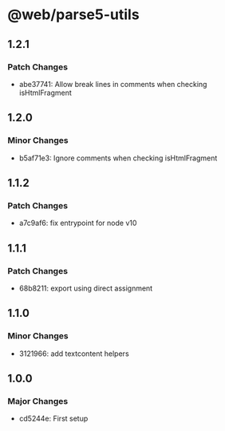 # @web/parse5-utils

## 1.2.1

### Patch Changes

- abe37741: Allow break lines in comments when checking isHtmlFragment

## 1.2.0

### Minor Changes

- b5af71e3: Ignore comments when checking isHtmlFragment

## 1.1.2

### Patch Changes

- a7c9af6: fix entrypoint for node v10

## 1.1.1

### Patch Changes

- 68b8211: export using direct assignment

## 1.1.0

### Minor Changes

- 3121966: add textcontent helpers

## 1.0.0

### Major Changes

- cd5244e: First setup

